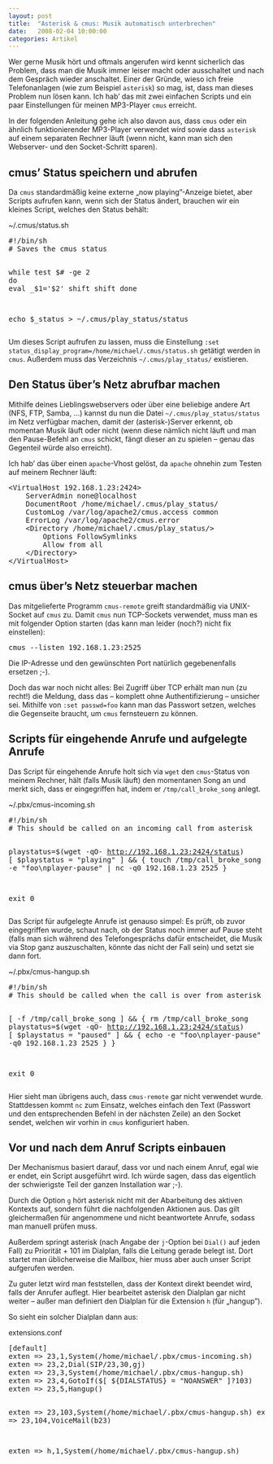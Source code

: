 ```yaml
---
layout: post
title:  "Asterisk & cmus: Musik automatisch unterbrechen"
date:   2008-02-04 10:00:00
categories: Artikel
---
```




<p>
Wer gerne Musik hört und oftmals angerufen wird kennt sicherlich das Problem,
dass man die Musik immer leiser macht oder ausschaltet und nach dem Gespräch
wieder anschaltet. Einer der Gründe, wieso ich freie Telefonanlagen (wie zum
Beispiel <code>asterisk</code>) so mag, ist, dass man dieses Problem nun lösen
kann. Ich hab’ das mit zwei einfachen Scripts und ein paar Einstellungen für
meinen MP3-Player <code>cmus</code> erreicht.
</p>

<p>
In der folgenden Anleitung gehe ich also davon aus, dass <code>cmus</code> oder
ein ähnlich funktionierender MP3-Player verwendet wird sowie dass
<code>asterisk</code> auf einem separaten Rechner läuft (wenn nicht, kann man
sich den Webserver- und den Socket-Schritt sparen).
</p>

<h2>cmus’ Status speichern und abrufen</h2>
<p>
Da <code>cmus</code> standardmäßig keine externe „now playing”-Anzeige bietet,
aber Scripts aufrufen kann, wenn sich der Status ändert, brauchen wir ein
kleines Script, welches den Status behält:
</p>
<p class="filenameHeader">~/.cmus/status.sh</p>
<pre>#!/bin/sh
# Saves the cmus status

while test $# -ge 2
do
	eval _$1='$2'
	shift
	shift
done

echo $_status &gt; ~/.cmus/play_status/status</pre>

<p>
Um dieses Script aufrufen zu lassen, muss die Einstellung <code>:set
status_display_program=/home/michael/.cmus/status.sh</code> getätigt werden in
<code>cmus</code>. Außerdem muss das Verzeichnis
<code>~/.cmus/play_status/</code> existieren.
</p>

<h2>Den Status über’s Netz abrufbar machen</h2>
<p>
Mithilfe deines Lieblingswebservers oder über eine beliebige andere Art (NFS,
FTP, Samba, …) kannst du nun die Datei <code>~/.cmus/play_status/status</code>
im Netz verfügbar machen, damit der (asterisk-)Server erkennt, ob momentan
Musik läuft oder nicht (wenn diese nämlich nicht läuft und man den Pause-Befehl
an <code>cmus</code> schickt, fängt dieser an zu spielen – genau das Gegenteil
würde also erreicht).
</p>

<p>
Ich hab’ das über einen <code>apache</code>-Vhost gelöst, da
<code>apache</code> ohnehin zum Testen auf meinem Rechner läuft:
</p>
<pre>&lt;VirtualHost 192.168.1.23:2424&gt;
	ServerAdmin none@localhost
	DocumentRoot /home/michael/.cmus/play_status/
	CustomLog /var/log/apache2/cmus.access common
	ErrorLog /var/log/apache2/cmus.error
	&lt;Directory /home/michael/.cmus/play_status/&gt;
		Options FollowSymlinks
		Allow from all
	&lt;/Directory&gt;
&lt;/VirtualHost&gt;
</pre>

<h2>cmus über’s Netz steuerbar machen</h2>
<p>
Das mitgelieferte Programm <code>cmus-remote</code> greift standardmäßig via
UNIX-Socket auf <code>cmus</code> zu. Damit <code>cmus</code> nun TCP-Sockets
verwendet, muss man es mit folgender Option starten (das kann man leider
(noch?) nicht fix einstellen):
</p>
<pre>cmus --listen 192.168.1.23:2525</pre>
<p>
Die IP-Adresse und den gewünschten Port natürlich gegebenenfalls ersetzen ;-).
</p>

<p>
Doch das war noch nicht alles: Bei Zugriff über TCP erhält man nun (zu recht!)
die Meldung, dass das – komplett ohne Authentifizierung – unsicher sei.
Mithilfe von <code>:set passwd=foo</code> kann man das Passwort setzen, welches
die Gegenseite braucht, um <code>cmus</code> fernsteuern zu können.
</p>

<h2>Scripts für eingehende Anrufe und aufgelegte Anrufe</h2>
<p>
Das Script für eingehende Anrufe holt sich via <code>wget</code> den
<code>cmus</code>-Status von meinem Rechner, hält (falls Musik läuft) den
momentanen Song an und merkt sich, dass er eingegriffen hat, indem er
<code>/tmp/call_broke_song</code> anlegt.
</p>

<p class="filenameHeader">~/.pbx/cmus-incoming.sh</p>
<pre>#!/bin/sh
# This should be called on an incoming call from asterisk

playstatus=$(wget -qO- http://192.168.1.23:2424/status)
[ $playstatus = "playing" ] &amp;&amp; {
	touch /tmp/call_broke_song
	echo -e "foo\nplayer-pause" | nc -q0 192.168.1.23 2525
}

exit 0</pre>

<p>
Das Script für aufgelegte Anrufe ist genauso simpel: Es prüft, ob zuvor
eingegriffen wurde, schaut nach, ob der Status noch immer auf Pause steht
(falls man sich während des Telefongesprächs dafür entscheidet, die Musik via
Stop ganz auszuschalten, könnte das nicht der Fall sein) und setzt sie dann
fort.
</p>
<p class="filenameHeader">~/.pbx/cmus-hangup.sh</p>
<pre>#!/bin/sh
# This should be called when the call is over from asterisk

[ -f /tmp/call_broke_song ] &amp;&amp; {
	rm /tmp/call_broke_song
	playstatus=$(wget -qO- http://192.168.1.23:2424/status)
	[ $playstatus = "paused" ] &amp;&amp; {
		echo -e "foo\nplayer-pause" | nc -q0 192.168.1.23 2525
	}
}

exit 0</pre>

<p>
Hier sieht man übrigens auch, dass <code>cmus-remote</code> gar nicht verwendet
wurde. Stattdessen kommt <code>nc</code> zum Einsatz, welches einfach den Text
(Passwort und den entsprechenden Befehl in der nächsten Zeile) an den Socket
sendet, welchen wir vorhin in <code>cmus</code> konfiguriert haben.
</p>

<h2>Vor und nach dem Anruf Scripts einbauen</h2>

<p>
Der Mechanismus basiert darauf, dass vor und nach einem Anruf, egal wie er
endet, ein Script ausgeführt wird. Ich würde sagen, dass das eigentlich der
schwierigste Teil der ganzen Installation war ;-).
</p>

<p>
Durch die Option <code>g</code> hört asterisk nicht mit der Abarbeitung des
aktiven Kontexts auf, sondern führt die nachfolgenden Aktionen aus. Das gilt
gleichermaßen für angenommene und nicht beantwortete Anrufe, sodass man manuell
prüfen muss.
</p>

<p>
Außerdem springt asterisk (nach Angabe der <code>j</code>-Option bei
<code>Dial()</code> auf jeden Fall) zu Priorität + 101 im Dialplan, falls die
Leitung gerade belegt ist. Dort startet man üblicherweise die Mailbox, hier
muss aber auch unser Script aufgerufen werden.
</p>

<p>
Zu guter letzt wird man feststellen, dass der Kontext direkt beendet wird,
falls der Anrufer auflegt. Hier bearbeitet asterisk den Dialplan gar nicht
weiter – außer man definiert den Dialplan für die Extension <code>h</code> (für
„hangup”).
</p>

<p>So sieht ein solcher Dialplan dann aus:</p>
<p class="filenameHeader">extensions.conf</p>
<pre>[default]
exten =&gt; 23,1,System(/home/michael/.pbx/cmus-incoming.sh)
exten =&gt; 23,2,Dial(SIP/23,30,gj)
exten =&gt; 23,3,System(/home/michael/.pbx/cmus-hangup.sh)
exten =&gt; 23,4,GotoIf($[ ${DIALSTATUS} = "NOANSWER" ]?103)
exten =&gt; 23,5,Hangup()

exten =&gt; 23,103,System(/home/michael/.pbx/cmus-hangup.sh)
exten =&gt; 23,104,VoiceMail(b23)

exten =&gt; h,1,System(/home/michael/.pbx/cmus-hangup.sh)</pre>
